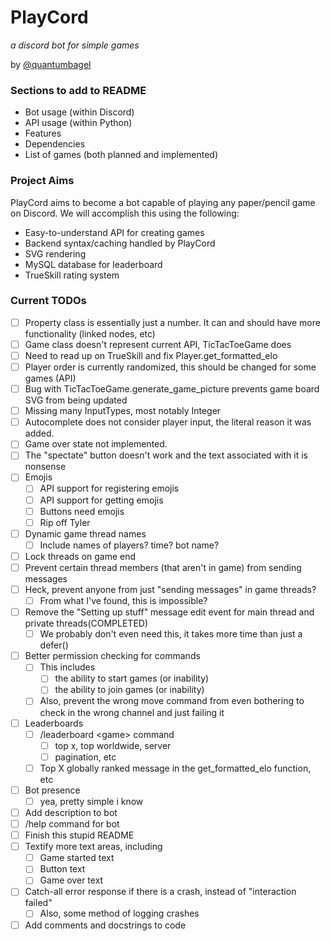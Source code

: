 # PlayCord
_a discord bot for simple games_

by [@quantumbagel](https://github.com/quantumbagel)


### Sections to add to README

* Bot usage (within Discord)
* API usage (within Python)
* Features
* Dependencies
* List of games (both planned and implemented)


### Project Aims

PlayCord aims to become a bot capable of playing any paper/pencil game on Discord.
We will accomplish this using the following:

* Easy-to-understand API for creating games
* Backend syntax/caching handled by PlayCord
* SVG rendering
* MySQL database for leaderboard
* TrueSkill rating system


### Current TODOs
- [ ] Property class is essentially just a number. It can and should have more functionality (linked nodes, etc)
- [ ] Game class doesn't represent current API, TicTacToeGame does
- [ ] Need to read up on TrueSkill and fix Player.get_formatted_elo
- [ ] Player order is currently randomized, this should be changed for some games (API)
- [ ] Bug with TicTacToeGame.generate_game_picture prevents game board SVG from being updated
- [ ] Missing many InputTypes, most notably Integer
- [ ] Autocomplete does not consider player input, the literal reason it was added.
- [ ] Game over state not implemented.
- [ ] The "spectate" button doesn't work and the text associated with it is nonsense
- [ ] Emojis
  - [ ] API support for registering emojis
  - [ ] API support for getting emojis
  - [ ] Buttons need emojis
  - [ ] Rip off Tyler
- [ ] Dynamic game thread names
  - [ ] Include names of players? time? bot name?
- [ ] Lock threads on game end
- [ ] Prevent certain thread members (that aren't in game) from sending messages
- [ ] Heck, prevent anyone from just "sending messages" in game threads?
  - [ ] From what I've found, this is impossible?
- [ ] Remove the "Setting up stuff" message edit event for main thread and private threads(COMPLETED)
  - [ ] We probably don't even need this, it takes more time than just a defer()
- [ ] Better permission checking for commands
  - [ ] This includes
    - [ ] the ability to start games (or inability)
    - [ ] the ability to join games (or inability)
  - [ ] Also, prevent the wrong move command from even bothering to check in the wrong channel and just failing it
- [ ] Leaderboards
  - [ ] /leaderboard \<game\> command
    - [ ] top x, top worldwide, server
    - [ ] pagination, etc
  - [ ] Top X globally ranked message in the get_formatted_elo function, etc
- [ ] Bot presence
  - [ ] yea, pretty simple i know
- [ ] Add description to bot
- [ ] /help command for bot
- [ ] Finish this stupid README
- [ ] Textify more text areas, including
  - [ ] Game started text
  - [ ] Button text
  - [ ] Game over text
- [ ] Catch-all error response if there is a crash, instead of "interaction failed"
  - [ ] Also, some method of logging crashes
- [ ] Add comments and docstrings to code
